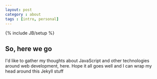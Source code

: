 ```yaml
---
layout: post
category : about
tags : [intro, personal]
---
```

{% include JB/setup %}

## So, here we go

I'd like to gather my thoughts about JavaScript and other technologies around web development, here. Hope it all goes well and I can wrap my head around this Jekyll stuff
